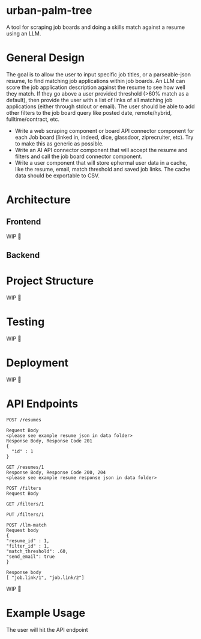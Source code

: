 # urban-palm-tree
A tool for scraping job boards and doing a skills match against a resume using an LLM. 

# General Design
The goal is to allow the user to input specific job titles, or a parseable-json resume, to find matching job applications within job boards. An LLM can score the job application description against the resume to see how well they match. If they go above a user provided threshold (>60% match as a default), then provide the user with a list of links of all matching job applications (either through stdout or email). The user should be able to add other filters to the job board query like posted date, remote/hybrid, fulltime/contract, etc.

-  Write a web scraping component or board API connector component for each Job board (linked in, indeed, dice, glassdoor, ziprecruiter, etc). Try to make this as generic as possible.
-   Write an AI API connector component that will accept the resume and filters and call the job board connector component.
-   Write a user component that will store ephermal user data in a cache, like the resume, email, match threshold and saved job links. The cache data should be exportable to CSV.

# Architecture
## Frontend
WIP 🤠
## Backend


# Project Structure
WIP 🤠

# Testing
WIP 🤠

# Deployment
WIP 🤠

# API Endpoints
```
POST /resumes

Request Body
<please see example resume json in data folder>
Response Body, Response Code 201
{
  "id" : 1
}
```
```
GET /resumes/1
Response Body, Response Code 200, 204
<please see example resume response json in data folder>
```

```
POST /filters
Request Body
```
```
GET /filters/1
```
```
PUT /filters/1
```

```
POST /llm-match
Request body
{
"resume_id" : 1,
"filter_id" : 1,
"match_threshold": .60,
"send_email": true
}

Response body
[ "job.link/1", "job.link/2"]
```
WIP 🤠

# Example Usage
The user will hit the API endpoint 

